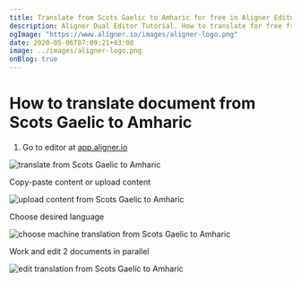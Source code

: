 ```yaml
---
title: Translate from Scots Gaelic to Amharic for free in Aligner Editor
description: Aligner Dual Editor Tutorial. How to translate for free from Scots Gaelic to Amharic. Aligner is multilingual document management platform. 
ogImage: "https://www.aligner.io/images/aligner-logo.png"
date: 2020-05-06T07:09:21+03:00
image: ../images/aligner-logo.png
onBlog: true
---
```


# How to translate document from Scots Gaelic to Amharic

1. Go to editor at [app.aligner.io](https://app.aligner.io "Aligner App web page")

![translate from Scots Gaelic to Amharic](../aligner-blank-editor.png "translate from Scots Gaelic to Amharic")

Copy-paste content or upload content

![upload content from Scots Gaelic to Amharic](../aligner-uploaded-document.png "upload content from Scots Gaelic to Amharic")

Choose desired language

![choose machine translation from Scots Gaelic to Amharic](../aligner-language-dropdown.png "choose machine translation from Scots Gaelic to Amharic")

Work and edit 2 documents in parallel

![edit translation from Scots Gaelic to Amharic](../aligner-double-sitded-editor.png "edit translation from Scots Gaelic to Amharic")

